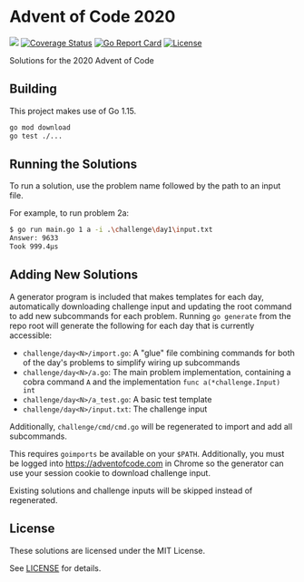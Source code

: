 # Advent of Code 2020

[![](https://github.com/shiftynick/aoc2020/workflows/CI/badge.svg)](https://github.com/shiftynick/aoc2020/actions) [![Coverage Status](https://coveralls.io/repos/github/shiftynick/aoc2020/badge.svg?branch=master)](https://coveralls.io/github/shiftynick/aoc2020?branch=master) [![Go Report Card](https://goreportcard.com/badge/github.com/shiftynick/aoc2020)](https://goreportcard.com/report/github.com/shiftynick/aoc2020) [![License](https://img.shields.io/badge/license-MIT-brightgreen)](./LICENSE)

Solutions for the 2020 Advent of Code

## Building

This project makes use of Go 1.15.

```bash
go mod download
go test ./...
```

## Running the Solutions

To run a solution, use the problem name followed by the path to an input file.

For example, to run problem 2a:

```bash
$ go run main.go 1 a -i .\challenge\day1\input.txt
Answer: 9633
Took 999.4µs
```

## Adding New Solutions

A generator program is included that makes templates for each day, automatically
downloading challenge input and updating the root command to add new subcommands
for each problem. Running `go generate` from the repo root will generate the
following for each day that is currently accessible:

* `challenge/day<N>/import.go`: A "glue" file combining commands for both of the day's problems to simplify wiring up subcommands
* `challenge/day<N>/a.go`: The main problem implementation, containing a cobra command `A` and the implementation `func a(*challenge.Input) int`
* `challenge/day<N>/a_test.go`: A basic test template
* `challenge/day<N>/input.txt`: The challenge input

Additionally, `challenge/cmd/cmd.go` will be regenerated to import and add all
subcommands.

This requires `goimports` be available on your `$PATH`. Additionally, you must be
logged into https://adventofcode.com in Chrome so the generator can use your session
cookie to download challenge input.

Existing solutions and challenge inputs will be skipped instead of regenerated.

## License

These solutions are licensed under the MIT License.

See [LICENSE](./LICENSE) for details.
